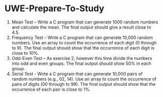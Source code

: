 # UWE-Prepare-To-Study
1. Mean Test – Write a C program that can generate 1000 random numbers and calculate the mean. The final output should give a result close to 4.5.
2. Frequency Test – Write a C program that can generate 10,000 random numbers. Use an array to count the occurrence of each digit (0 through to 9). The final output should show that the occurrence of each digit is close to 10%.
3. Odd-Even Test – As exercise 2, however this time divide the numbers into odd and even groups. The final output should show 50% in each group.
4. Serial Test - Write a C program that can generate 10,000 pairs of random numbers (e.g., 02, 14). Use an array to count the occurrence of pairs of digits (00
through to 99). The final output should show that the occurrence of each pair is close to 1%.
